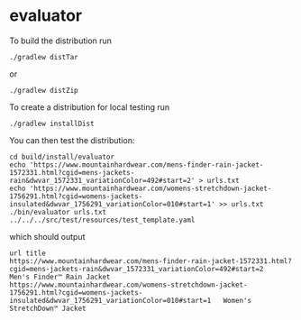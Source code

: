 # evaluator

To build the distribution run 

``
./gradlew distTar
``

or 

``
./gradlew distZip
``

To create a distribution for local testing run

``
./gradlew installDist
``

You can then test the distribution:

````
cd build/install/evaluator
echo 'https://www.mountainhardwear.com/mens-finder-rain-jacket-1572331.html?cgid=mens-jackets-rain&dwvar_1572331_variationColor=492#start=2' > urls.txt
echo 'https://www.mountainhardwear.com/womens-stretchdown-jacket-1756291.html?cgid=womens-jackets-insulated&dwvar_1756291_variationColor=010#start=1' >> urls.txt
./bin/evaluator urls.txt ../../../src/test/resources/test_template.yaml
````

which should output
````
url title
https://www.mountainhardwear.com/mens-finder-rain-jacket-1572331.html?cgid=mens-jackets-rain&dwvar_1572331_variationColor=492#start=2    Men's Finder™ Rain Jacket 
https://www.mountainhardwear.com/womens-stretchdown-jacket-1756291.html?cgid=womens-jackets-insulated&dwvar_1756291_variationColor=010#start=1   Women's StretchDown™ Jacket 
````